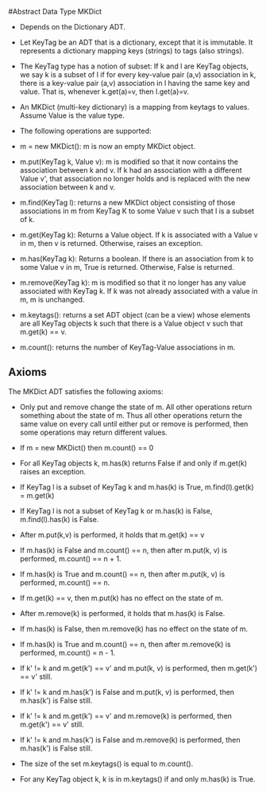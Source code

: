 #Abstract Data Type MKDict

* Depends on the Dictionary ADT.

* Let KeyTag be an ADT that is a dictionary, except that it is immutable.  It represents a dictionary mapping keys (strings) to tags (also strings).

* The KeyTag type has a notion of subset: If k and l are KeyTag objects, we say k is a subset of l if for every key-value pair (a,v) association in k, there is a key-value pair (a,v) association in l having the same key and value.  That is, whenever k.get(a)=v, then l.get(a)=v.

* An MKDict (multi-key dictionary) is a mapping from keytags to values.  Assume Value is the value type.

* The following operations are supported:

* m = new MKDict(): m is now an empty MKDict object.

* m.put(KeyTag k, Value v): m is modified so that it now contains the association between k and v.  If k had an association with a different Value v', that association no longer holds and is replaced with the new association between k and v.

* m.find(KeyTag l): returns a new MKDict object consisting of those associations in m from KeyTag K to some Value v such that l is a subset of k.

* m.get(KeyTag k): Returns a Value object.  If k is associated with a Value v in m, then v is returned.  Otherwise, raises an exception.

* m.has(KeyTag k): Returns a boolean.  If there is an association from k to some Value v in m, True is returned.  Otherwise, False is returned.

* m.remove(KeyTag k): m is modified so that it no longer has any value associated with KeyTag k.  If k was not already associated with a value in m, m is unchanged.

* m.keytags(): returns a set ADT object (can be a view) whose elements are all KeyTag objects k such that there is a Value object v such that m.get(k) == v.

* m.count(): returns the number of KeyTag-Value associations in m.

## Axioms

The MKDict ADT satisfies the following axioms:

* Only put and remove change the state of m.  All other operations return something about the state of m.  Thus all other operations return the same value on every call until either put or remove is performed, then some operations may return different values.

* If m = new MKDict() then m.count() == 0

* For all KeyTag objects k, m.has(k) returns False if and only if m.get(k) raises an exception.

* If KeyTag l is a subset of KeyTag k and m.has(k) is True,  m.find(l).get(k) = m.get(k)

* If KeyTag l is not a subset of KeyTag k or m.has(k) is False, m.find(l).has(k) is False.

* After m.put(k,v) is performed, it holds that m.get(k) == v

* If m.has(k) is False and m.count() == n, then after m.put(k, v) is performed, m.count() == n + 1.

* If m.has(k) is True and m.count() == n, then after m.put(k, v) is performed, m.count() == n.

* If m.get(k) == v, then m.put(k) has no effect on the state of m.

* After m.remove(k) is performed, it holds that m.has(k) is False.

* If m.has(k) is False, then m.remove(k) has no effect on the state of m.

* If m.has(k) is True and m.count() == n, then after m.remove(k) is performed, m.count() = n - 1.

* If k' != k and m.get(k') == v' and m.put(k, v) is performed, then m.get(k') == v' still.

* If k' != k and m.has(k') is False and m.put(k, v) is performed, then m.has(k') is False still.

* If k' != k and m.get(k') == v' and m.remove(k) is performed, then m.get(k') == v' still.

* If k' != k and m.has(k') is False and m.remove(k) is performed, then m.has(k') is False still.

* The size of the set m.keytags() is equal to m.count().

* For any KeyTag object k, k is in m.keytags() if and only m.has(k) is True.


